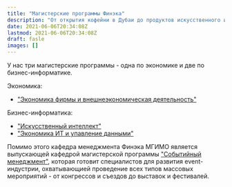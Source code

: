 ```yaml
---
title: "Магистерские программы Финэка"
description: "От открытия кофейни в Дубаи до продуктов искусственного интеллекта"
date: 2021-06-06T20:34:08Z
lastmod: 2021-06-06T20:34:08Z
draft: fasle
images: []
---
```


У нас три магистерские программы - одна по экономике и две по бизнес-информатике.

Экономика:

- ["Экономика фирмы и внешнеэкономическая деятельность"][ved]

Бизнес-информатика:

- ["Искусственный интеллект"][ai]
- ["Экономика ИТ и упавление данными"][it] 

Помимо этого кафедра менеджмента Финэка МГИМО 
является выпускающей кафедрой магистерской программы
["Событийный менеджмент"][event], которая готовит 
специалистов для развития event-индустрии, 
охватывающией проведение всех типов 
массовых мероприятий - от конгрессов и съездов до 
выставок и фестивалей.

[ai]: https://ai.mgimo.ru
[ved]: http://pk.odin.mgimo.ru/master/efi.html
[it]: http://pk.odin.mgimo.ru/master/eitud.html
[event]: https://event.mgimo.ru/
